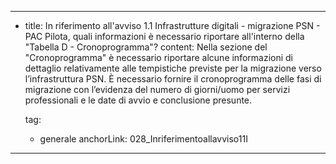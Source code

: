 ---
  - title: In riferimento all'avviso 1.1 Infrastrutture digitali - migrazione PSN - PAC Pilota, quali informazioni è necessario riportare all'interno della "Tabella D - Cronoprogramma"?
    content: Nella sezione del "Cronoprogramma" è necessario riportare alcune informazioni di dettaglio relativamente alle tempistiche previste per la migrazione verso l’infrastruttura PSN. È necessario fornire il cronoprogramma delle fasi di migrazione con l’evidenza del numero di giorni/uomo per servizi professionali e le date di avvio e conclusione presunte.

    tag:
      - generale
    anchorLink: 028_Inriferimentoallavviso11I
---